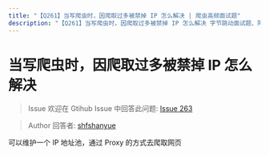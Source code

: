 ```yaml
---
title: "【Q261】当写爬虫时，因爬取过多被禁掉 IP 怎么解决 | 爬虫高频面试题"
description: "【Q261】当写爬虫时，因爬取过多被禁掉 IP 怎么解决 字节跳动面试题、阿里腾讯面试题、美团小米面试题。"
---
```


# 当写爬虫时，因爬取过多被禁掉 IP 怎么解决

> Issue
> 欢迎在 Gtihub Issue 中回答此问题: [Issue 263](https://github.com/shfshanyue/Daily-Question/issues/263)

> Author
> 回答者: [shfshanyue](https://github.com/shfshanyue)

可以维护一个 IP 地址池，通过 Proxy 的方式去爬取网页
